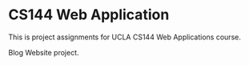 # CS144 Web Application
This is project assignments for UCLA CS144 Web Applications course.

Blog Website project. 
